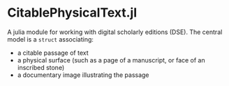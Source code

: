 # CitablePhysicalText.jl

A julia module for working with digital scholarly editions (DSE).  The central model is a `struct` associating:

- a citable passage of text
- a physical surface (such as a page of a manuscript, or face of an inscribed stone)
- a documentary image illustrating the passage